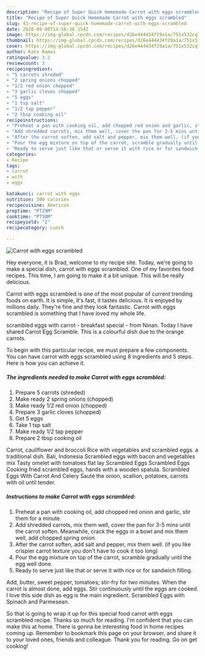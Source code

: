 ```yaml
---
description: "Recipe of Super Quick Homemade Carrot with eggs scrambled"
title: "Recipe of Super Quick Homemade Carrot with eggs scrambled"
slug: 43-recipe-of-super-quick-homemade-carrot-with-eggs-scrambled
date: 2020-09-08T14:56:38.154Z
image: https://img-global.cpcdn.com/recipes/d26e444434f29a1a/751x532cq70/carrot-with-eggs-scrambled-recipe-main-photo.jpg
thumbnail: https://img-global.cpcdn.com/recipes/d26e444434f29a1a/751x532cq70/carrot-with-eggs-scrambled-recipe-main-photo.jpg
cover: https://img-global.cpcdn.com/recipes/d26e444434f29a1a/751x532cq70/carrot-with-eggs-scrambled-recipe-main-photo.jpg
author: Kate Ramos
ratingvalue: 3.2
reviewcount: 3
recipeingredient:
- "5 carrots shreded"
- "2 spring onions chopped"
- "1/2 red onion chopped"
- "3 garlic cloves chopped"
- "5 eggs"
- "1 tsp salt"
- "1/2 tap pepper"
- "2 tbsp cooking oil"
recipeinstructions:
- "Preheat a pan with cooking oil, add chopped red onion and garlic, stir them for a minute."
- "Add shredded carrots, mix them well, cover the pan for 3-5 mins until the carrot soften. Meanwhile, crack the eggs in a bowl and mix them well, add chopped spring onion."
- "After the carrot soften, add salt and pepper, mix them well. (if you like crispier carrot texture you don&#39;t have to cook it too long)"
- "Pour the egg mixture on top of the carrot, scramble gradually until the egg well done."
- "Ready to serve just like that or serve it with rice or for sandwich filling."
categories:
- Recipe
tags:
- carrot
- with
- eggs

katakunci: carrot with eggs 
nutrition: 300 calories
recipecuisine: American
preptime: "PT29M"
cooktime: "PT30M"
recipeyield: "2"
recipecategory: Lunch

---
```



![Carrot with eggs scrambled](https://img-global.cpcdn.com/recipes/d26e444434f29a1a/751x532cq70/carrot-with-eggs-scrambled-recipe-main-photo.jpg)

Hey everyone, it is Brad, welcome to my recipe site. Today, we're going to make a special dish, carrot with eggs scrambled. One of my favorites food recipes. This time, I am going to make it a bit unique. This will be really delicious.

Carrot with eggs scrambled is one of the most popular of current trending foods on earth. It is simple, it's fast, it tastes delicious. It is enjoyed by millions daily. They're fine and they look fantastic. Carrot with eggs scrambled is something that I have loved my whole life.

scrambled eggs with carrot - breakfast special - from Ninan. Today I have shared Carrot Egg Scramble. This is a colourful dish due to the orange carrots.


To begin with this particular recipe, we must prepare a few components. You can have carrot with eggs scrambled using 8 ingredients and 5 steps. Here is how you can achieve it.

<!--inarticleads1-->

##### The ingredients needed to make Carrot with eggs scrambled:

1. Prepare 5 carrots (shreded)
1. Make ready 2 spring onions (chopped)
1. Make ready 1/2 red onion (chopped)
1. Prepare 3 garlic cloves (chopped)
1. Get 5 eggs
1. Take 1 tsp salt
1. Make ready 1/2 tap pepper
1. Prepare 2 tbsp cooking oil


Carrot, cauliflower and broccoli Rice with vegetables and scrambled eggs. a traditional dish. Bali, Indonesia Scrambled eggs with bacon and vegetables mix Tasty omelet with tomatoes flat lay Scrambled Eggs Scrambled Eggs Cooking fried scrambled eggs, hands with a wooden spatula. Scrambled Eggs With Carrot And Celery Sauté the onion, scallion, potatoes, carrots with oil until tender. 

<!--inarticleads2-->

##### Instructions to make Carrot with eggs scrambled:

1. Preheat a pan with cooking oil, add chopped red onion and garlic, stir them for a minute.
1. Add shredded carrots, mix them well, cover the pan for 3-5 mins until the carrot soften. Meanwhile, crack the eggs in a bowl and mix them well, add chopped spring onion.
1. After the carrot soften, add salt and pepper, mix them well. (if you like crispier carrot texture you don&#39;t have to cook it too long)
1. Pour the egg mixture on top of the carrot, scramble gradually until the egg well done.
1. Ready to serve just like that or serve it with rice or for sandwich filling.


Add, butter, sweet pepper, tomatoes; stir-fry for two minutes. When the carrot is almost done, add eggs. Stir continuously until the eggs are cooked. I love this side dish as egg is the main ingredient. Scrambled Eggs with Spinach and Parmesean. 

So that is going to wrap it up for this special food carrot with eggs scrambled recipe. Thanks so much for reading. I'm confident that you can make this at home. There is gonna be interesting food in home recipes coming up. Remember to bookmark this page on your browser, and share it to your loved ones, friends and colleague. Thank you for reading. Go on get cooking!
